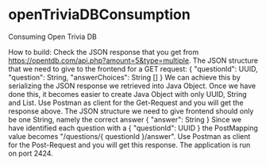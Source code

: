 # openTriviaDBConsumption
Consuming Open Trivia DB

How to build:
Check the JSON response that you get from https://opentdb.com/api.php?amount=5&type=multiple.
The JSON structure that we need to give to the frontend for a GET request:
{
"questionId": UUID,
"question": String,
"answerChoices": String []
}
We can achieve this by serializing the JSON response we retrieved into Java Object.
Once we have done this, it becomes easier to create Java Object with only UUID, String and List.
Use Postman as client for the Get-Request and you will get the response above.
The JSON structure we need to give frontend should only be one String, namely the correct answer { "answer": String }
Since we have identified each question with a { "questionId": UUID } the PostMapping value becomes "/questions/{ questionId }/answer".
Use Postman as client for the Post-Request and you will get this response.
The application is run on port 2424.
